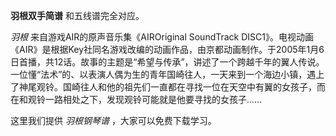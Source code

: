 

**羽根双手简谱** 和五线谱完全对应。

_羽根_ 来自游戏AIR的原声音乐集《AIROriginal SoundTrack
DISC1》。电视动画《AIR》是根据Key社同名游戏改编的动画作品，由京都动画制作。于2005年1月6日首播，共12话。故事的主题是“希望与传承”，讲述了一个跨越千年的翼人传说。
一位懂“法术”的、以表演人偶为生的青年国崎往人，一天来到一个海边小镇，遇上了神尾观铃。国崎往人和他的祖先们一直都在寻找一位在天空中有翼的女孩子，而在和观铃一路相处之下，发现观铃可能就是他要寻找的女孩子……

这里我们提供 _羽根钢琴谱_ ，大家可以免费下载学习。

